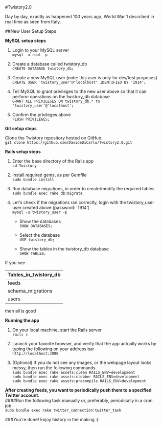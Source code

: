 #Twistory2.0

Day by day, exactly as happened 100 years ago, World War 1 described in real time as seen from Italy.  

##New User Setup Steps

**MySQL setup steps**  

1. Login to your MySQL server  
`mysql -u root -p`  

2. Create a database called twistory_db  
`CREATE DATABASE twistory_db;`  

3. Create a new MySQL user (note: this user is only for dev/test purposes)  
`CREATE USER 'twistory_user'@'localhost' IDENTIFIED BY '1914';`  

4. Tell MySQL to grant privileges to the new user above so that it can perform operations on the twistory_db database  
`GRANT ALL PRIVILEGES ON twistory_db.* to 'twistory_user'@'localhost';`  

5. Confirm the privileges above  
`FLUSH PRIVILEGES;`    

**Git setup steps**  

Clone the Twistory repository hosted on GitHub.  
`git clone https://github.com/DavideDiCarlo/Twistory2.0.git`    

**Rails setup steps**  

1. Enter the base directory of the Rails app  
`cd Twistory`  

2. Install required gems, as per Gemfile  
`sudo bundle install`  

3. Run database migrations, in order to create/modify the required tables  
`sudo bundle exec rake db:migrate`  

4. Let's check if the migrations ran correctly, login with the twistory_user user created above (password: '1914')  
`mysql -u twistory_user -p`  

	- Show the databases  
	`SHOW DATABASES;`  

	- Select the database  
	`USE twistory_db;`  

	- Show the tables in the twistory_db database  
	`SHOW TABLES;`  

  If you see

  | Tables_in_twistory_db |
  |-----------------------|
  | feeds                 |
  | schema_migrations     |
  | users                 |

  then all is good    

**Running the app**    

1. On your local machine, start the Rails server  
`rails s`  

2. Launch your favorite browser, and verify that the app actually works by typing the following on your address bar  
`http://localhost:3000`  

3. (Optional) If you do not see any images, or the webpage layout looks messy, then run the following commands  
`sudo bundle exec rake assets:clean RAILS_ENV=development`  
`sudo bundle exec rake assets:clobber RAILS_ENV=development`  
`sudo bundle exec rake assets:precompile RAILS_ENV=development`    

**After creating feeds, you want to periodically push them to a specified Twitter account.**  
####Run the following task manually or, preferably, periodically in a cron job  
`sudo bundle exec rake twitter_connection:twitter_task`    

###You're done! Enjoy history in the making :)  


